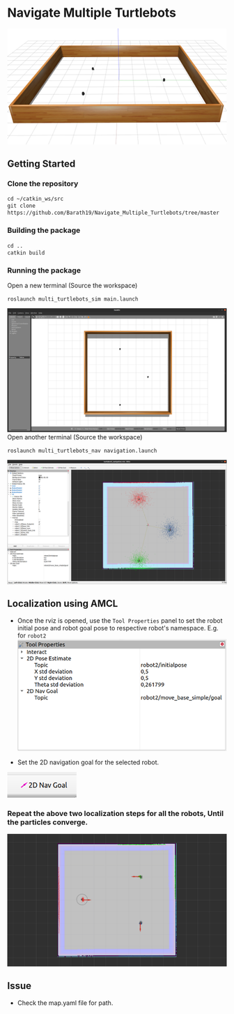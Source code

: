 # Navigate Multiple Turtlebots

![alt text](https://github.com/Barath19/Navigate_Multiple_Turtlebots/blob/master/assets/banner.png)

## Getting Started

### Clone the repository
```
cd ~/catkin_ws/src
git clone https://github.com/Barath19/Navigate_Multiple_Turtlebots/tree/master
```
### Building the package
```
cd ..
catkin build
```

### Running the package

Open a new terminal (Source the workspace)
```
roslaunch multi_turtlebots_sim main.launch
```
![alt text](assets/gazebo.png)
Open another terminal (Source the workspace)
```
roslaunch multi_turtlebots_nav navigation.launch 
```


![alt text](assets/rviz_init.png)
## Localization using AMCL

- Once the rviz is opened, use the ``` Tool Properties ``` panel to set the robot initial pose and robot goal pose to respective robot's namespace. E.g. for ``` robot2 ```
![alt text](assets/tool_properties.png)

- Set the 2D navigation goal for the selected robot.

![alt text](assets/2dnav.png)

### Repeat the above two localization steps for all the robots, Until the particles converge.

![alt text](assets/rviz.png)

## Issue

- Check the map.yaml file for path.